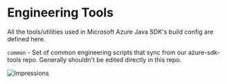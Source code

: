 # Engineering Tools

All the tools/utilities used in Microsoft Azure Java SDK's build config are defined here.

`common` - Set of common engineering scripts that sync from our azure-sdk-tools repo. Generally shouldn't be edited directly in this repo.

![Impressions](https://azure-sdk-impressions.azurewebsites.net/api/impressions/azure-sdk-for-java%2Feng%2FREADME.png)
